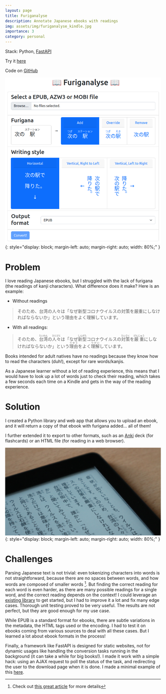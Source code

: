 ```yaml
---
layout: page
title: Furiganalyse
description: Annotate Japanese ebooks with readings
img: assets/img/furiganalyse_kindle.jpg
importance: 3
category: personal
---
```


Stack: Python, [FastAPI](https://fastapi.tiangolo.com)

Try it [here](http://furiganalyse.itsupera.co)

Code on [GitHub](https://github.com/itsupera/furiganalyse)

![](/assets/img/furiganalyse_app.png){: style="display: block; margin-left: auto; margin-right: auto; width: 80%;" }

# Problem

I love reading Japanese ebooks, but I struggled with the lack of furigana (the readings of kanji characters).
What difference does it make? Here is an example:

- Without readings
> そのため、台湾の人々は「なぜ新型コロナウイルスの対策を厳重にしなければならないか」という理由をよく理解しています。

- With all readings:
> そのため、<ruby>台湾<rt>たいわん</rt></ruby>の<ruby>人々<rt>ひとびと</rt></ruby>は「なぜ<ruby>新型<rt>しんがた</rt></ruby>コロナウイルスの<ruby>対策<rt>たいさく</rt></ruby>を<ruby>厳重<rt>げんじゅう</rt></ruby>にしなければならないか」という<ruby>理由<rt>りゆう</rt></ruby>をよく<ruby>理解<rt>りかい</rt></ruby>しています。

Books intended for adult natives have no readings because they know how to read the characters (duh!), except for rare words/kanjis.

As a Japanese learner without a lot of reading experience, this means that I would have to look up a lot of words just to check their reading, which takes a few seconds each time on a Kindle and gets in the way of the reading experience.

# Solution

I created a Python library and web app that allows you to upload an ebook, and it will return a copy of that ebook with furigana added... all of them!

I further extended it to export to other formats, such as an [Anki](https://apps.ankiweb.net/) deck (for flashcards) or an HTML file (for reading in a web browser).

![](/assets/img/furiganalyse_kindle.jpg){: style="display: block; margin-left: auto; margin-right: auto; width: 80%;" }

# Challenges

Parsing Japanese text is not trivial: even tokenizing characters into words is not straightforward, because there are no spaces between words, and how words are composed of smaller words [^1].
But finding the correct reading for each word is even harder, as there are many possible readings for a single word, and the correct reading depends on the context!
I could leverage an [existing library](https://github.com/MikimotoH/furigana) to get started, but I had to improve it a lot and fix many edge cases. Thorough unit testing proved to be very useful.
The results are not perfect, but they are good enough for my use case.

While EPUB is a standard format for ebooks, there are subtle variations in the metadata, the HTML tags used or the encoding. I had to test it on ebooks coming from various sources to deal with all these cases. But I learned a lot about ebook formats in the process!

Finally, a framework like FastAPI is designed for static websites, not for dynamic usages like handling the conversion tasks running in the background (it can take a while for big books!). I made it work with a simple hack: using an AJAX request to poll the status of the task, and redirecting the user to the download page when it is done. I made a minimal example of this [here](https://github.com/didmar/fastapi_ajax_polling).

[^1]: Check out [this great article](https://towardsdatascience.com/how-japanese-tokenizers-work-87ab6b256984) for more details